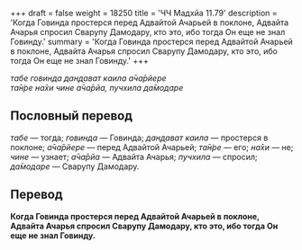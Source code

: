 +++
draft = false
weight = 18250
title = 'ЧЧ Мадхйа 11.79'
description = 'Когда Говинда простерся перед Адвайтой Ачарьей в поклоне, Адвайта Ачарья спросил Сварупу Дамодару, кто это, ибо тогда Он еще не знал Говинду.'
summary = 'Когда Говинда простерся перед Адвайтой Ачарьей в поклоне, Адвайта Ачарья спросил Сварупу Дамодару, кто это, ибо тогда Он еще не знал Говинду.'
+++

_табе говинда дан̣д̣ават каила а̄ча̄рйере  
та̄н̇ре на̄хи чине а̄ча̄рйа, пучхила да̄модаре_

## Пословный перевод

_табе_ — тогда; _говинда_ — Говинда; _дан̣д̣ават_ _каила_ — простерся в поклоне; _а̄ча̄рйере_ — перед Адвайтой Ачарьей; _та̄н̇ре_ — его; _на̄хи_ — не; _чине_ — узнает; _а̄ча̄рйа_ — Адвайта Ачарья; _пучхила_ — спросил; _да̄модаре_ — Сварупу Дамодару.

## Перевод

**Когда Говинда простерся перед Адвайтой Ачарьей в поклоне, Адвайта Ачарья спросил Сварупу Дамодару, кто это, ибо тогда Он еще не знал Говинду.**
